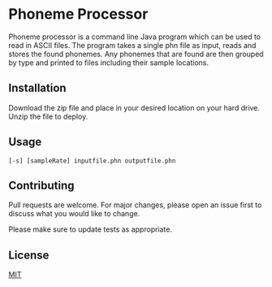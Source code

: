 # Phoneme Processor

Phoneme processor is a command line Java program which can be used to read
in ASCII files. The program takes a single phn file as input, reads and stores
the found phonemes. Any phonemes that are found are then grouped by type and printed
to files including their sample locations.

## Installation

Download the zip file and place in your desired location on your hard drive. Unzip the file to deploy.

## Usage

```
[-s] [sampleRate] inputfile.phn outputfile.phn
```

## Contributing
Pull requests are welcome. For major changes, please open an issue first to discuss what you would like to change.

Please make sure to update tests as appropriate.

## License
[MIT](https://choosealicense.com/licenses/mit/)
